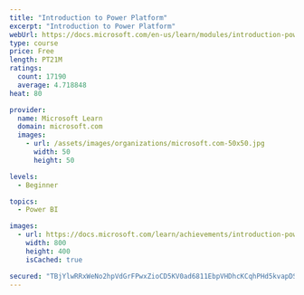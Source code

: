 ```yaml
---
title: "Introduction to Power Platform"
excerpt: "Introduction to Power Platform"
webUrl: https://docs.microsoft.com/en-us/learn/modules/introduction-power-platform/
type: course
price: Free
length: PT21M
ratings:
  count: 17190
  average: 4.718848
heat: 80

provider:
  name: Microsoft Learn
  domain: microsoft.com
  images:
    - url: /assets/images/organizations/microsoft.com-50x50.jpg
      width: 50
      height: 50

levels:
  - Beginner

topics:
  - Power BI

images:
  - url: https://docs.microsoft.com/learn/achievements/introduction-power-platform-social.png
    width: 800
    height: 400
    isCached: true

secured: "TBjYlwRRxWeNo2hpVdGrFPwxZioCD5KV0ad6811EbpVHDhcKCqhPHd5kvapDS8PdyNfGpSRmYsvZsytXqIKWjimWXQVggwIwOm9B4gulBjoF84S/dr5rey2U9yCGPygW9TIjMCh98982huIdqiXjqONpdF/Mx89gULG8qh/tPJ+jhiySzJizM+CLUi15KH9PEdhA5YXWQA1MMUM9BdpAf+79Gt8D9sEES0gzJJHfOenIn46PzkTQnTutKmgGhTZDPX58ZID0R6AmuGvL/PHeXmGwmTM7kvaqBTfyDN8iIafGHwajypwjI2i+LWhbhw00YH/pT5A0jC95AFxqIaV+b7pPlssE3XdUuiQFoVgAsWHiEd0sHlOHeKskmViI0BPzcA1lHuA03sGzA9Ij8Z5dIYN5rfEd5x2wVRqQPnRBcdI1TaDfCYtJFE2VkSUbaH8k;VIgLFcqXSuhlsr7PK3lGPw=="
---
```


